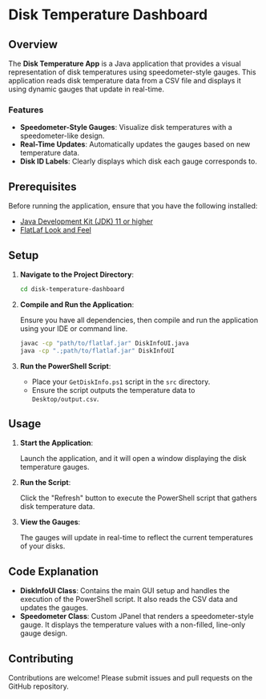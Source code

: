 # Disk Temperature Dashboard

## Overview

The **Disk Temperature App** is a Java application that provides a visual representation of disk temperatures using speedometer-style gauges. This application reads disk temperature data from a CSV file and displays it using dynamic gauges that update in real-time.

### Features

- **Speedometer-Style Gauges**: Visualize disk temperatures with a speedometer-like design.
- **Real-Time Updates**: Automatically updates the gauges based on new temperature data.
- **Disk ID Labels**: Clearly displays which disk each gauge corresponds to.

## Prerequisites

Before running the application, ensure that you have the following installed:

- [Java Development Kit (JDK) 11 or higher](https://www.oracle.com/java/technologies/javase-jdk11-downloads.html)
- [FlatLaf Look and Feel](https://www.formdev.com/flatlaf/)

## Setup

1. **Navigate to the Project Directory**:

   ```bash
   cd disk-temperature-dashboard
   ```

2. **Compile and Run the Application**:

   Ensure you have all dependencies, then compile and run the application using your IDE or command line.

   ```bash
   javac -cp "path/to/flatlaf.jar" DiskInfoUI.java
   java -cp ".;path/to/flatlaf.jar" DiskInfoUI
   ```

3. **Run the PowerShell Script**:

   - Place your `GetDiskInfo.ps1` script in the `src` directory.
   - Ensure the script outputs the temperature data to `Desktop/output.csv`.

## Usage

1. **Start the Application**:
   
   Launch the application, and it will open a window displaying the disk temperature gauges.

2. **Run the Script**:
   
   Click the "Refresh" button to execute the PowerShell script that gathers disk temperature data.

3. **View the Gauges**:
   
   The gauges will update in real-time to reflect the current temperatures of your disks.

## Code Explanation

- **DiskInfoUI Class**: Contains the main GUI setup and handles the execution of the PowerShell script. It also reads the CSV data and updates the gauges.
- **Speedometer Class**: Custom JPanel that renders a speedometer-style gauge. It displays the temperature values with a non-filled, line-only gauge design.

## Contributing

Contributions are welcome! Please submit issues and pull requests on the GitHub repository.
